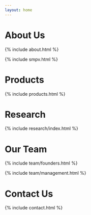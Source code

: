 ```yaml
---
layout: home
---
```

<div id="about" class="section">
<div class="jumbotron paral paralabout">
<h1>About Us</h1>
</div>
</div>

<div class="container">
{% include about.html %}
</div>

{% include smpv.html %}

<div id="products" class="section">
<div class="jumbotron paral paralproducts">
<h1>Products</h1>
</div>
</div>

<div class="container">
{% include products.html %}
</div>

<div id="research" class="section">
<div class="jumbotron paral paralresearch">
<h1>Research</h1>
</div>
</div>

{% include research/index.html %}

<div id="team" class="section">
<div class="jumbotron paral paralteam">
  <h1>Our Team</h1>
</div>
</div>

{% include team/founders.html %}

{% include team/management.html %}


<div id="contact" class="section">
<div class="jumbotron paral paralcontact">
  <h1>Contact Us</h1>
</div>

{% include contact.html %}

